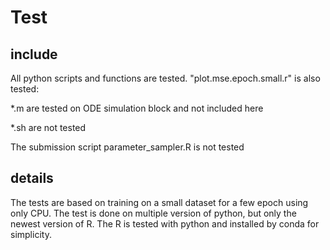 # Test

## include

All python scripts and functions are tested. "plot.mse.epoch.small.r" is also tested:

*.m are tested on ODE simulation block and not included here

*.sh are not tested

The submission script parameter_sampler.R is not tested

## details

The tests are based on training on a small dataset for a few epoch using only CPU. The test is done on multiple version of python, but only the newest version of R. The R is tested with python and installed by conda for simplicity.
